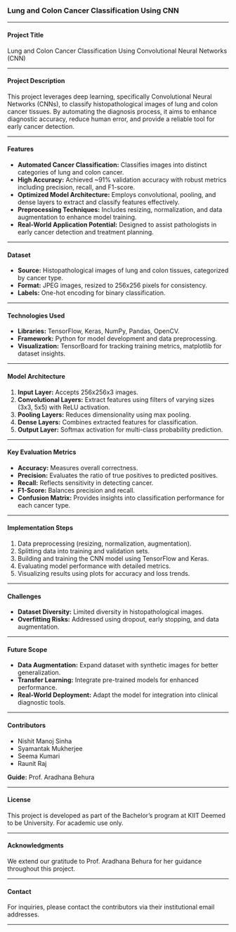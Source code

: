 ### Lung and Colon Cancer Classification Using CNN

---

#### **Project Title**
Lung and Colon Cancer Classification Using Convolutional Neural Networks (CNN)

---

#### **Project Description**
This project leverages deep learning, specifically Convolutional Neural Networks (CNNs), to classify histopathological images of lung and colon cancer tissues. By automating the diagnosis process, it aims to enhance diagnostic accuracy, reduce human error, and provide a reliable tool for early cancer detection.

---

#### **Features**
- **Automated Cancer Classification:** Classifies images into distinct categories of lung and colon cancer.
- **High Accuracy:** Achieved ~91% validation accuracy with robust metrics including precision, recall, and F1-score.
- **Optimized Model Architecture:** Employs convolutional, pooling, and dense layers to extract and classify features effectively.
- **Preprocessing Techniques:** Includes resizing, normalization, and data augmentation to enhance model training.
- **Real-World Application Potential:** Designed to assist pathologists in early cancer detection and treatment planning.

---

#### **Dataset**
- **Source:** Histopathological images of lung and colon tissues, categorized by cancer type.
- **Format:** JPEG images, resized to 256x256 pixels for consistency.
- **Labels:** One-hot encoding for binary classification.

---

#### **Technologies Used**
- **Libraries:** TensorFlow, Keras, NumPy, Pandas, OpenCV.
- **Framework:** Python for model development and data preprocessing.
- **Visualization:** TensorBoard for tracking training metrics, matplotlib for dataset insights.

---

#### **Model Architecture**
1. **Input Layer:** Accepts 256x256x3 images.
2. **Convolutional Layers:** Extract features using filters of varying sizes (3x3, 5x5) with ReLU activation.
3. **Pooling Layers:** Reduces dimensionality using max pooling.
4. **Dense Layers:** Combines extracted features for classification.
5. **Output Layer:** Softmax activation for multi-class probability prediction.

---

#### **Key Evaluation Metrics**
- **Accuracy:** Measures overall correctness.
- **Precision:** Evaluates the ratio of true positives to predicted positives.
- **Recall:** Reflects sensitivity in detecting cancer.
- **F1-Score:** Balances precision and recall.
- **Confusion Matrix:** Provides insights into classification performance for each cancer type.

---

#### **Implementation Steps**
1. Data preprocessing (resizing, normalization, augmentation).
2. Splitting data into training and validation sets.
3. Building and training the CNN model using TensorFlow and Keras.
4. Evaluating model performance with detailed metrics.
5. Visualizing results using plots for accuracy and loss trends.

---

#### **Challenges**
- **Dataset Diversity:** Limited diversity in histopathological images.
- **Overfitting Risks:** Addressed using dropout, early stopping, and data augmentation.

---

#### **Future Scope**
- **Data Augmentation:** Expand dataset with synthetic images for better generalization.
- **Transfer Learning:** Integrate pre-trained models for enhanced performance.
- **Real-World Deployment:** Adapt the model for integration into clinical diagnostic tools.

---

#### **Contributors**
- Nishit Manoj Sinha  
- Syamantak Mukherjee  
- Seema Kumari  
- Raunit Raj  

**Guide:** Prof. Aradhana Behura  

---

#### **License**
This project is developed as part of the Bachelor’s program at KIIT Deemed to be University. For academic use only.  

---

#### **Acknowledgments**
We extend our gratitude to Prof. Aradhana Behura for her guidance throughout this project.

---

#### **Contact**
For inquiries, please contact the contributors via their institutional email addresses.

---
